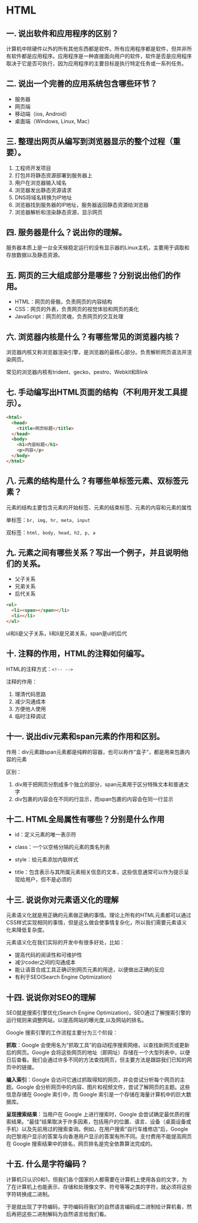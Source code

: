 # HTML

## 一. 说出软件和应用程序的区别？

计算机中除硬件以外的所有其他东西都是软件。所有应用程序都是软件，但并非所有软件都是应用程序。应用程序是一种直接面向用户的软件，软件是否是应用程序取决于它是否可执行，因为应用程序的主要目标是执行特定任务或一系列任务。

## 二. 说出一个完善的应用系统包含哪些环节？

- 服务器
- 网页端
- 移动端（ios, Android）
- 桌面端（Windows, Linux, Mac）

## 三. 整理出网页从编写到浏览器显示的整个过程（重要）。

1. 工程师开发项目
2. 打包并将静态资源部署到服务器上
3. 用户在浏览器输入域名
4. 浏览器发出静态资源请求
5. DNS将域名转换为IP地址
6. 浏览器找到服务器的IP地址，服务器返回静态资源给浏览器
7. 浏览器解析和渲染静态资源，显示网页

## 四. 服务器是什么？说出你的理解。

服务器本质上是一台全天候稳定运行的没有显示器的Linux主机，主要用于调取和存放数据以及静态资源。

## 五. 网页的三大组成部分是哪些？分别说出他们的作用。

- HTML：网页的骨骼，负责网页的内容结构
- CSS：网页的外表，负责网页的视觉体验和网页的美化
- JavaScript：网页的灵魂，负责网页的交互处理

## 六. 浏览器内核是什么？有哪些常见的浏览器内核？

浏览器内核又称浏览器渲染引擎，是浏览器的最核心部分。负责解析网页语法并渲染网页。

常见的浏览器内核有trident、gecko、pestro、Webkit和Blink

## 七. 手动编写出HTML页面的结构（不利用开发工具提示）。

```html
<html>
  <head>
  	<title>网页标题</title>
  </head>
  <body>
  	<h1>内容标题</h1>
  	<p>内容</p>
  </body>
</html>
```

## 八. 元素的结构是什么？有哪些单标签元素、双标签元素？

元素的结构主要包含元素的开始标签、元素的结束标签、元素的内容和元素的属性

单标签：`br, img, hr, meta, input`

双标签：`html, body, head, h2, p, a`

## 九. 元素之间有哪些关系？写出一个例子，并且说明他们的关系。

- 父子关系
- 兄弟关系
- 后代关系

```html
<ul>
  <li><span></span></li>
  <li></li>
</ul>
```

ul和li是父子关系，li和li是兄弟关系，span是ul的后代

## 十. 注释的作用，HTML的注释如何编写。

HTML的注释方式：`<!-- -->`

注释的作用：

1. 理清代码思路
2. 减少沟通成本
3. 方便他人使用
4. 临时注释调试

## 十一. 说出div元素和span元素的作用和区别。

作用：div元素跟span元素都是纯粹的容器，也可以称作"盒子"，都是用来包裹内容的元素

区别：

1. div用于把网页分割成多个独立的部分，span元素用于区分特殊文本和普通文字
2. div包裹的内容会在不同的行显示，而span包裹的内容会在同一行显示

## 十二. HTML全局属性有哪些？分别是什么作用

- id：定义元素的唯一表示符

- class：一个以空格分隔的元素的类名列表

- style：给元素添加内联样式

- title：包含表示与其所属元素相关信息的文本，这些信息通常可以作为提示呈现给用户，但不是必须的

## 十三. 说说你对元素语义化的理解

元素语义化就是用正确的元素做正确的事情。理论上所有的HTML元素都可以通过CSS样式实现相同的事情，但是这么做会使事情复杂化，所以我们需要元素语义化来降低复杂度。

元素语义化在我们实际的开发中有很多好处，比如：

* 提高代码的阅读性和可维护性
* 减少coder之间的沟通成本
* 能让语音合成工具正确识别网页元素的用途，以便做出正确的反应
* 有利于SEO(Search Engine Optimization)

## 十四. 说说你对SEO的理解

SEO就是搜索引擎优化(Search Engine Optimization)，SEO通过了解搜索引擎的运行规则来调整网站，以提高网站的曝光度,以及网站的排名。

Google 搜索引擎的工作流程主要分为三个阶段：

**抓取**：Google 会使用名为“抓取工具”的自动程序搜索网络，以查找新网页或更新后的网页。Google 会将这些网页的地址（即网址）存储在一个大型列表中，以便日后查看。我们会通过许多不同的方法查找网页，但主要方法是跟踪我们已知的网页中的链接。

**编入索引**：Google 会访问它通过抓取得知的网页，并会尝试分析每个网页的主题。Google 会分析网页中的内容、图片和视频文件，尝试了解网页的主题。这些信息存储在 Google 索引中，而 Google 索引是一个存储在海量计算机中的巨大数据库。

**呈现搜索结果**：当用户在 Google 上进行搜索时，Google 会尝试确定最优质的搜索结果。“最佳”结果取决于许多因素，包括用户的位置、语言、设备（桌面设备或手机）以及先前用过的搜索查询。例如，在用户搜索“自行车维修店”后，Google 向巴黎用户显示的答案与向香港用户显示的答案有所不同。支付费用不能提高网页在 Google 搜索结果中的排名，网页排名是完全依靠算法完成的。

## 十五. 什么是字符编码？

计算机只认识0和1，但我们各个国家的人都需要在计算机上使用各自的文字，为了在计算机上也能表示、存储和处理像文字、符号等等之类的字符，就必须将这些字符转换成二进制。

于是就出现了字符编码，字符编码将我们的自然语言编码成二进制给计算机看，然后再把这些二进制解码为自然语言给我们看。

